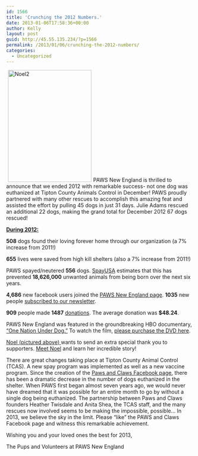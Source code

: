 ```yaml
---
id: 1566
title: 'Crunching the 2012 Numbers.'
date: 2013-01-06T17:58:36+00:00
author: Kelly
layout: post
guid: http://45.55.135.234/?p=1566
permalink: /2013/01/06/crunching-the-2012-numbers/
categories:
  - Uncategorized
---
```

[<img class="alignleft size-medium wp-image-1560" style="margin-left: 5px; margin-right: 5px;" alt="Noel2" src="https://pawsnewengland.com/wp-content/uploads/2013/01/Noel2-224x300.jpg" width="224" height="300" />](https://pawsnewengland.com/wp-content/uploads/2013/01/Noel2.jpg)PAWS New England is thrilled to announce that we ended 2012 with remarkable success- not one dog was euthanized at Tipton County Animals Control in December! PAWS proudly partnered with many other rescues to accomplish this amazing feat and assisted the effort by pulling 45 dogs in just 31 days. Julie Adams rescued an additional 22 dogs, making the grand total for December 2012 67 dogs rescued!

<span style="text-decoration: underline;"><strong>During 2012:</strong></span>

**508** dogs found their loving forever home through our organization (a 7% increase from 2011!)

**655** lives were saved from high kill shelters (also a 7% increase from 2011!)

PAWS spayed/neutered **556** dogs. [SpayUSA](http://www.spayusa.org) estimates that this has prevented **18,626,000** unwanted animals from being born over the next six years.

**4,686** new facebook users joined the [PAWS New England page](https://www.facebook.com/PAWSNewEngland). **1035** new people [subscribed to our newsletter](http://pawsnewengland.us1.list-manage.com/subscribe?u=0c705fc71db1e2d4d6f5f4ba3&id=2d6244b8d5).

**909** people made **1487** [donations](https://pawsnewengland.com/donate/). The average donation was **$48.24**.

PAWS New England was featured in the groundbreaking HBO documentary, <a href="https://pawsnewengland.com/hbo/" target="_blank">&#8220;One Nation Under Dog</a><a href="https://pawsnewengland.com/hbo/" target="_blank">.&#8221;</a> To watch the film, <a href="http://store.hbo.com/one-nation-under-dog-dvd/detail.php?p=375560&v=hbo_shows_one-nation-under-dog&ecid=PRF-HBO-803007&pa=PRF-HBO-803007" target="_blank">please purchase the DVD here</a>.

<a href="https://pawsnewengland.com/noel-a-christmas-miracle-in-the-making/" target="_blank">Noel (pictured above) </a>wants to send an extra special thank you to supporters. [Meet Noel](https://pawsnewengland.com/noel-a-christmas-miracle-in-the-making/) and learn her incredible story!

There are great changes taking place at Tipton County Animal Control (TCAS). A new spay program was implemented as well as a new vaccine program. Since the creation of the <a href="https://www.facebook.com/PawsandClawsPhotographyTiptonCountyAnimalShelter?ref=ts&fref=ts" target="_blank">Paws and Claws Facebook page</a>, there has been a dramatic decrease in the number of dogs euthanized in the shelter. When PAWS first began almost seven years ago, we would never have dreamed that it was possible for an entire month to go by without a single dog being euthanized. The partnership between Paws and Claws founders Heather Twisdale and Anita Shea, the TCAS staff, and the many rescues now involved seems to be making the impossible, possible&#8230; In 2013, we believe the sky in the limit. Please &#8220;like&#8221; the PAWS and Claws Facebook page and witness this remarkable achievement.

Wishing you and your loved ones the best for 2013,

The Pups and Volunteers at PAWS New England